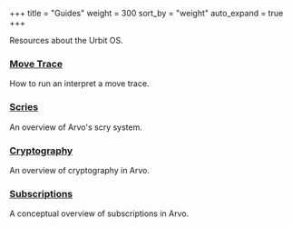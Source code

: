 +++
title = "Guides"
weight = 300
sort_by = "weight"
auto_expand = true
+++

Resources about the Urbit OS.

### [Move Trace](/system/kernel/arvo/guides/move-trace)

How to run an interpret a move trace.

### [Scries](/system/kernel/arvo/guides/scry)

An overview of Arvo's scry system.

### [Cryptography](/system/kernel/arvo/guides/cryptography)

An overview of cryptography in Arvo.

### [Subscriptions](/system/kernel/arvo/guides/subscriptions)

A conceptual overview of subscriptions in Arvo.
